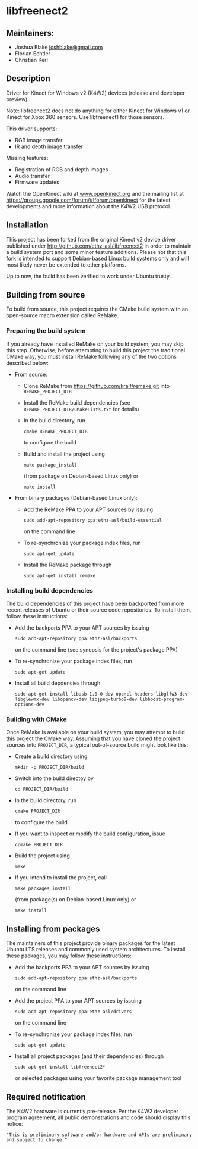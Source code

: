 # libfreenect2

## Maintainers:

* Joshua Blake <joshblake@gmail.com>
* Florian Echtler
* Christian Kerl

## Description

Driver for Kinect for Windows v2 (K4W2) devices (release and developer preview).

Note: libfreenect2 does not do anything for either Kinect for Windows v1 or
Kinect for Xbox 360 sensors. Use libfreenect1 for those sensors.

This driver supports:

* RGB image transfer
* IR and depth image transfer

Missing features:

* Registration of RGB and depth images
* Audio transfer
* Firmware updates

Watch the OpenKinect wiki at www.openkinect.org and the mailing list at
https://groups.google.com/forum/#!forum/openkinect for the latest developments
and more information about the K4W2 USB protocol.

## Installation

This project has been forked from the original Kinect v2 device driver
published under http://github.com/ethz-asl/libfreenect2 in order to maintain
a build system port and some minor feature additions. Please not that this
fork is intended to support Debian-based Linux build systems only and will
most likely never be extended to other platforms.

Up to now, the build has been verified to work under Ubuntu trusty.

## Building from source

To build from source, this project requires the CMake build system with an
open-source macro extension called ReMake.

### Preparing the build system

If you already have installed ReMake on your build system, you may skip this
step. Otherwise, before attempting to build this project the traditional CMake
way, you must install ReMake following any of the two options described below:

* From source:
  * Clone ReMake from https://github.com/kralf/remake.git into
    `REMAKE_PROJECT_DIR`
    
  * Install the ReMake build dependencies (see
    `REMAKE_PROJECT_DIR/CMakeLists.txt` for details)
    
  * In the build directory, run

    ```
    cmake REMAKE_PROJECT_DIR
    ```
    
    to configure the build
    
  * Build and install the project using

    ```
    make package_install
    ```

    (from package on Debian-based Linux only) or
    
    ```
    make install
    ```
    
* From binary packages (Debian-based Linux only):
  * Add the ReMake PPA to your APT sources by issuing

    ```
    sudo add-apt-repository ppa:ethz-asl/build-essential
    ```

    on the command line
    
  * To re-synchronize your package index files, run 

    ```
    sudo apt-get update
    ```
    
  * Install the ReMake package through

    ```
    sudo apt-get install remake
    ```

### Installing build dependencies

The build dependencies of this project have been backported from more recent
releases of Ubuntu or their source code repositories. To install them, follow
these instructions:

* Add the backports PPA to your APT sources by issuing 

  ```
  sudo add-apt-repository ppa:ethz-asl/backports
  ```

  on the command line (see synopsis for the project's package PPA)

* To re-synchronize your package index files, run 

  ```
  sudo apt-get update
  ```

* Install all build depdencies through 

  ```
  sudo apt-get install libusb-1.0-0-dev opencl-headers libglfw3-dev libglewmx-dev libopencv-dev libjpeg-turbo8-dev libboost-program-options-dev
  ```

### Building with CMake

Once ReMake is available on your build system, you may attempt to build this
project the CMake way. Assuming that you have cloned the project sources into
`PROJECT_DIR`, a typical out-of-source build might look like this:

* Create a build directory using 

  ```
  mkdir -p PROJECT_DIR/build
  ```

* Switch into the build directoy by 

  ```
  cd PROJECT_DIR/build
  ```

* In the build directory, run 

  ```
  cmake PROJECT_DIR
  ```

  to configure the build

* If you want to inspect or modify the build configuration, issue 

  ```
  ccmake PROJECT_DIR
  ```

* Build the project using 

  ```
  make
  ```

* If you intend to install the project, call 

  ```
  make packages_install
  ```

  (from package(s) on Debian-based Linux only) or 

  ```
  make install
  ```

## Installing from packages

The maintainers of this project provide binary packages for the latest Ubuntu
LTS releases and commonly used system architectures. To install these packages,
you may follow these instructions:

* Add the backports PPA to your APT sources by issuing 

  ```
  sudo add-apt-repository ppa:ethz-asl/backports
  ```

  on the command line

* Add the project PPA to your APT sources by issuing 

  ```
  sudo add-apt-repository ppa:ethz-asl/drivers
  ```

  on the command line

* To re-synchronize your package index files, run

  ```
  sudo apt-get update
  ```

* Install all project packages (and their dependencies) through

  ```
  sudo apt-get install libfreenect2*
  ```

  or selected packages using your favorite package management tool

## Required notification

The K4W2 hardware is currently pre-release. Per the K4W2 developer program
agreement, all public demonstrations and code should display this notice:

    "This is preliminary software and/or hardware and APIs are preliminary and subject to change."
